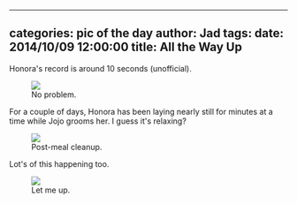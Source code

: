 
---
categories: pic of the day
author: Jad
tags: 
date: 2014/10/09 12:00:00
title: All the Way Up
---
<p>Honora's record is around 10 seconds (unofficial).
</p>

<figure>
<img src="/img/2014/10/09/img_20141009_132927034_medium.jpg" />
<figcaption>No problem.</figcaption>
</figure>

<p>For a couple of days, Honora has been laying nearly still for minutes at a time while Jojo grooms her.  I guess it's relaxing?
<figure>
<img src="/img/2014/10/09/img_20141009_133920525_medium.jpg" />
<figcaption>Post-meal cleanup.</figcaption>
</figure>

<p>Lot's of this happening too.</p>
<figure>
<img src="/img/2014/10/09/img_20141009_122038163_medium.jpg" />
<figcaption>Let me up.</figcaption>
</figure>
